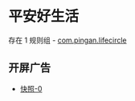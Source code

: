 # 平安好生活

存在 1 规则组 - [com.pingan.lifecircle](/src/apps/com.pingan.lifecircle.ts)

## 开屏广告

- [快照-0](https://gkd-kit.gitee.io/import/12567724)
